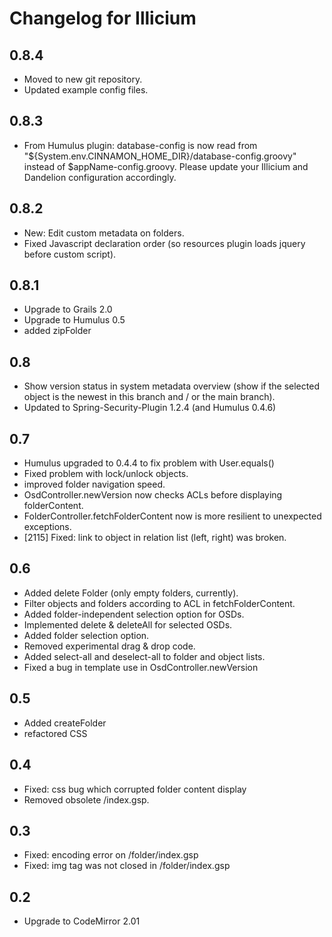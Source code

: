 # Changelog for Illicium

## 0.8.4

* Moved to new git repository.
* Updated example config files.

## 0.8.3

* From Humulus plugin: database-config is now read from "${System.env.CINNAMON_HOME_DIR}/database-config.groovy"
  instead of $appName-config.groovy. Please update your Illicium and Dandelion configuration accordingly.

## 0.8.2

* New: Edit custom metadata on folders.
* Fixed Javascript declaration order (so resources plugin loads jquery before custom script).

## 0.8.1

* Upgrade to Grails 2.0
* Upgrade to Humulus 0.5
* added zipFolder

## 0.8

* Show version status in system metadata overview (show if the selected object is the newest in this branch
  and / or the main branch).
* Updated to Spring-Security-Plugin 1.2.4 (and Humulus 0.4.6)

## 0.7

* Humulus upgraded to 0.4.4 to fix problem with User.equals()
* Fixed problem with lock/unlock objects.
* improved folder navigation speed.
* OsdController.newVersion now checks ACLs before displaying folderContent.
* FolderController.fetchFolderContent now is more resilient to unexpected exceptions.
* [2115] Fixed: link to object in relation list (left, right) was broken.

## 0.6

* Added delete Folder (only empty folders, currently).
* Filter objects and folders according to ACL in fetchFolderContent.
* Added folder-independent selection option for OSDs.
* Implemented delete & deleteAll for selected OSDs.
* Added folder selection option.
* Removed experimental drag & drop code.
* Added select-all and deselect-all to folder and object lists.
* Fixed a bug in template use in OsdController.newVersion

## 0.5

* Added createFolder
* refactored CSS

## 0.4

* Fixed: css bug which corrupted folder content display
* Removed obsolete /index.gsp.

## 0.3

* Fixed: encoding error on /folder/index.gsp
* Fixed: img tag was not closed in /folder/index.gsp

## 0.2

* Upgrade to CodeMirror 2.01